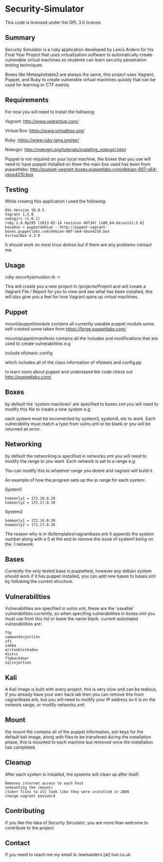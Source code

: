 
Security-Simulator 
==
This code is licensed under the GPL 3.0 license.

Summary
--

Security Simulator is a ruby application developed by Lewis Ardern for his Final Year Project that uses virtualization software to automatically create vulnerable virtual machines so students can learn security penetration testing techniques. 

Boxes like Metasploitable2 are always the same, this project uses Vagrant, Puppet, and Ruby to create vulnerable virtual machines quickly that can be used for learning or CTF events. 

Requirements
--
For now you will need to install the following:

Vagrant: http://www.vagrantup.com/

Virtual Box: https://www.virtualbox.org/

Ruby: https://www.ruby-lang.org/en/

Nokogiri: http://nokogiri.org/tutorials/installing_nokogiri.html

Puppet is not required on your local machine, the boxes that you use will need to have puppet installed on them the main box used has been from puppetlabs: http://puppet-vagrant-boxes.puppetlabs.com/debian-607-x64-vbox4210.box

Testing
--
While creatng this application I used the following:

	OSx Version 10.8.5
	Vagrant 1.5.0
	nokogiri (1.6.1)
	ruby 2.0.0p195 (2013-05-14 revision 40734) [x86_64-darwin12.5.0]
	basebox = puppetdebian - http://puppet-vagrant-boxes.puppetlabs.com/debian-607-x64-vbox4210.box
	VirtualBox 4.3.0

It should work on most linux distros but if there are any problems contact me.

Usage
--
ruby securitysimulator.rb -r  

This will create you a new project in /projects/Project and will create a Vagrant File / Report for you to view and see what has been installed, this will also give you a feel for how Vagrant spins up virtual machines. 

Puppet
--

mount/puppet/module 
contains all currently useable puppet module some self-created some taken from https://forge.puppetlabs.com/

mount/puppet/manifests
contains all the includes and modifications that are used to create vulnerabilities e.g 

include nfslewis::config 

which includes all of the class information of nfslewis and config.pp 

to learn more about puppet and understand the code check out http://puppetlabs.com/

Boxes
--
by default the 'system machines' are specified to boxes.xml you will need to modify this file to create a new system e.g. 

each system must be incremented by system3, system4, etc to work. Each vulnerability must match a type from vulns.xml or be blank or you will be returned an error. 

Networking
--
by default the networking is specified in networks.xml you will need to modify the range to you want. Each network is set to a range e.g:


You can modify this to whatever range you desire and vagrant will build it.

An example of how the program sets up the ip range for each system:

System1

    homeonly1 = 172.16.0.10 
	homeonly2 = 172.17.0.10 

System2 

	homeonly1 = 172.16.0.20 
	homeonly2 = 172.17.0.20  

The reason why is in lib/templates/vagrantbase.erb  it appends the system number along with a 0 at the end to remove the issue of system1 being on the .1 network.

Bases
--
Currently the only tested base is puppettest, however any debian system should work if it has puppet installed, you can add new bases to bases.xml by following the current structure. 

Vulnerabilities
--
Vulnerabilities are specified in vulns.xml, these are the 'useable' vulnerabilities currently, so when specifing vulnerabilities in boxes.xml you must use from this list or leave the name blank. current automated vulnerabilities are:
	
	ftp
	commandinjection
    nfs
    samba
    writeableshadow
    distcc
    ftpbackdoor
    sqlinjection

Kali
--
A Kali image is built with every project, this is very slow and can be tedious, if you already have your own hack lab then you can remove this from vagrantbase.erb, but you will need to modify your IP address so it is on the network range, or modify networks.xml.

Mount
--
the mount file contains all of the puppet information, ssh keys for the default kali image, along with files to be transfered during the installation phase, this is mounted to each machine but removed once the installation has completed.

Cleanup
--
After each system is installed, the systems will clean up after itself.

	Removes internet access to each host
	unmounting the /mount/
	clober files to all look like they were installed in 2006  
	change vagrant password 

Contributing
--
If you like the idea of Security Simulator, you are more than welcome to contribute to the project.

Contact
--
If you need to reach me my email is: lewisardern [at] live.co.uk
